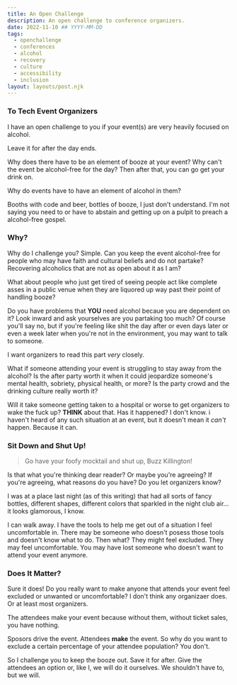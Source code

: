 ```yaml
---
title: An Open Challenge
description: An open challenge to conference organizers.
date: 2022-11-10 ## YYYY-MM-DD
tags:
  - openchallenge
  - conferences
  - alcohol
  - recovery
  - culture
  - accessibility
  - inclusion
layout: layouts/post.njk
---
```


### To Tech Event Organizers

I have an open challenge to you if your event(s) are very heavily focused on alcohol.

Leave it for after the day ends.

Why does there have to be an element of booze at your event? Why can't the event be alcohol-free for the day? Then after that, you can go get your drink on.

Why do events have to have an element of alcohol in them?

Booths with code and beer, bottles of booze, I just don't understand. I'm not saying you need to or have to abstain and getting up on a pulpit to preach a alcohol-free gospel.

### Why?

Why do I challenge you? Simple. Can you keep the event alcohol-free for people who may have faith and cultural beliefs and do not partake? Recovering alcoholics that are not as open about it as I am?

What about people who just get tired of seeing people act like complete asses in a public venue when they are liquored up way past their point of handling booze?

Do you have problems that **YOU** need alcohol becaue you are dependent on it? Look inward and ask yourselves are you partaking too much? Of course you'll say no, but if you're feeling like shit the day after or even days later or even a week later when you're not in the environment, you may want to talk to someone.

I want organizers to read this part _very_ closely.

What if someone attending your event is struggling to stay away from the alcohol? Is the after party worth it when it could jeopardize someone's mental health, sobriety, physical health, or more? Is the party crowd and the drinking culture really worth it?

Will it take someone getting taken to a hospital or worse to get organizers to wake the fuck up? **THINK** about that. Has it happened? I don't know. i haven't heard of any such situation at an event, but it doesn't mean it _can't_ happen. Because it can.

### Sit Down and Shut Up!

> Go have your foofy mocktail and shut up, Buzz Killington!

Is that what you're thinking dear reader? Or maybe you're agreeing? If you're agreeing, what reasons do you have? Do you let organizers know?

I was at a place last night (as of this writing) that had all sorts of fancy bottles, different shapes, different colors that sparkled in the night club air... it looks glamorous, I know.

I can walk away. I have the tools to help me get out of a situation I feel uncomfortable in. There may be someone who doesn't posess those tools and doesn't know what to do. Then what? They might feel excluded. They may feel uncomfortable. You may have lost someone who doesn't want to attend your event anymore.

### Does It Matter?

Sure it does! Do you really want to make anyone that attends your event feel excluded or unwanted or uncomfortable? I don't think any organizaer does. Or at least most organizers.

The attendees make your event because without them, without ticket sales, you have nothing.

Sposors drive the event. Attendees **make** the event. So why do you want to exclude a certain percentage of your attendee population? You don't.

So I challenge you to keep the booze out. Save it for after. Give the attendees an option or, like I, we will do it ourselves. We shouldn't have to, but we will.
